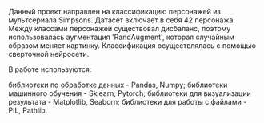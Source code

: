 Данный проект направлен на классификацию персонажей из мультсериала Simpsons. Датасет включает в себя 42 персонажа. Между классами персонажей существовал дисбаланс, поэтому использовалась аугментация 'RandAugment', которая случайным образом меняет картинку. Классификация осуществлялась с помощью сверточной нейросети.

В работе используются:

библиотеки по обработке данных - Pandas, Numpy;
библиотеки машинного обучения - Sklearn, Pytorch;
библиотеки для визуализации результата - Matplotlib, Seaborn;
библиотеки для работы с файлами - PIL, Pathlib.

